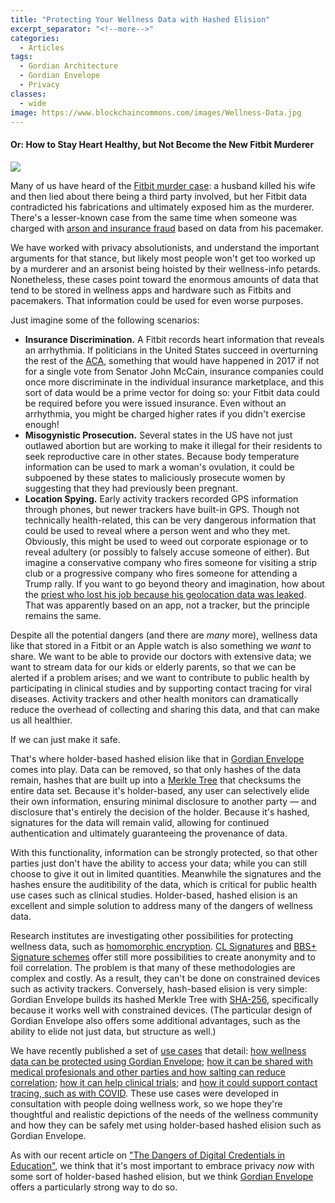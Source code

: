 ```yaml
---
title: "Protecting Your Wellness Data with Hashed Elision"
excerpt_separator: "<!--more-->"
categories:
  - Articles
tags:
  - Gordian Architecture
  - Gordian Envelope
  - Privacy
classes:
  - wide
image: https://www.blockchaincommons.com/images/Wellness-Data.jpg
---
```


#### Or: How to Stay Heart Healthy, but Not Become the New Fitbit Murderer

![](https://www.blockchaincommons.com/images/Wellness-Data.jpg)

Many of us have heard of the [Fitbit murder case](https://www.cnn.com/2017/04/25/us/fitbit-womans-death-investigation-trnd/index.html): a husband killed his wife and then lied about there being a third party involved, but her Fitbit data contradicted his fabrications and ultimately exposed him as the murderer. There's a lesser-known case from the same time when someone was charged with [arson and insurance fraud](https://www.cnn.com/2017/02/08/us/pacemaker-arson---trnd/) based on data from his pacemaker.

We have worked with privacy absolutionists, and understand the important arguments for that stance, but likely most people won't get too worked up by a murderer and an arsonist being hoisted by their wellness-info petards. Nonetheless, these cases point toward the enormous amounts of data that tend to be stored in wellness apps and hardware such as Fitbits and pacemakers. That information could be used for even worse purposes. 

Just imagine some of the following scenarios:

* **Insurance Discrimination.** A Fitbit records heart information that reveals an arrhythmia. If politicians in the United States succeed in overturning the rest of the [ACA](https://en.wikipedia.org/wiki/Affordable_Care_Act), something that would have happened in 2017 if not for a single vote from Senator John McCain, insurance companies could once more discriminate in the individual insurance marketplace, and this sort of data would be a prime vector for doing so: your Fitbit data could be required before you were issued insurance. Even without an arrhythmia, you might be charged higher rates if you didn't exercise enough!
* **Misogynistic Prosecution.** Several states in the US have not just outlawed abortion but are working to make it illegal for their residents to seek reproductive care in other states. Because body temperature information can be used to mark a woman's ovulation, it could be subpoened by these states to maliciously prosecute women by suggesting that they had previously been pregnant.
* **Location Spying.** Early activity trackers recorded GPS information through phones, but newer trackers have built-in GPS. Though not technically health-related, this can be very dangerous information that could be used to reveal where a person went and who they met. Obviously, this might be used to weed out corporate espionage or to reveal adultery (or possibly to falsely accuse someone of either). But imagine a conservative company who fires someone for visiting a strip club or a progressive company who fires someone for attending a Trump rally. If you want to go beyond theory and imagination, how about the [priest who lost his job because his geolocation data was leaked](https://nypost.com/2021/07/25/reporting-that-outed-catholic-priest-reveals-data-is-not-private/). That was apparently based on an app, not a tracker, but the principle remains the same.

Despite all the potential dangers (and there are _many_ more), wellness data like that stored in a Fitbit or an Apple watch is also something we _want_ to share. We want to be able to provide our doctors with extensive data; we want to stream data for our kids or elderly parents, so that we can be alerted if a problem arises; and we want to contribute to public health by participating in clinical studies and by supporting contact tracing for viral diseases. Activity trackers and other health monitors can dramatically reduce the overhead of collecting and sharing this data, and that can make us all healthier.

If we can just make it safe.

That's where holder-based hashed elision like that in [Gordian Envelope](https://www.blockchaincommons.com/introduction/Envelope-Intro/) comes into play. Data can be removed, so that only hashes of the data remain, hashes that are built up into a [Merkle Tree](https://en.wikipedia.org/wiki/Merkle_tree) that checksums the entire data set. Because it's holder-based, any user can selectively elide their own information, ensuring minimal disclosure to another party — and disclosure that's entirely the decision of the holder. Because it's hashed, signatures for the data will remain valid, allowing for continued authentication and ultimately guaranteeing the provenance of data.

With this functionality, information can be strongly protected, so that other parties just don't have the ability to access your data; while you can still choose to give it out in limited quantities. Meanwhile the signatures and the hashes ensure the auditibility of the data, which is critical for public health use cases such as clinical studies. Holder-based, hashed elision is an excellent and simple solution to address many of the dangers of wellness data.

Research institutes are investigating other possibilities for protecting wellness data, such as [homomorphic encryption](https://bmcmedethics.biomedcentral.com/articles/10.1186/s12910-022-00852-2). [CL Signatures](https://eprint.iacr.org/2001/019.pdf) and [BBS+ Signature schemes](https://identity.foundation/bbs-signature/draft-irtf-cfrg-bbs-signatures.html) offer still more possibilities to create anonymity and to foil correlation. The problem is that many of these methodologies are complex and costly. As a result, they can't be done on constrained devices such as activity trackers. Conversely, hash-based elision is very simple: Gordian Envelope builds its hashed Merkle Tree with [SHA-256](https://blockchaincommons.github.io/WIPs-IETF-draft-envelope/draft-mcnally-envelope.html#name-commitment-to-the-hash-algo), specifically because it works well with constrained devices. (The particular design of Gordian Envelope also offers some additional advantages, such as the ability to elide not just data, but structure as well.)

We have recently published a set of [use cases](https://github.com/BlockchainCommons/Gordian/blob/master/Envelope/Use-Cases/Wellness.md) that detail: [how wellness data can be protected using Gordian Envelope](https://github.com/BlockchainCommons/Gordian/blob/master/Envelope/Use-Cases/Wellness.md#part-one-personal-sensor-data); [how it can be shared with medical profesionals and other parties and how salting can reduce correlation](https://github.com/BlockchainCommons/Gordian/blob/master/Envelope/Use-Cases/Wellness.md#part-two-personal-shared-sensor-data); [how it can help clinical trials](https://github.com/BlockchainCommons/Gordian/blob/master/Envelope/Use-Cases/Wellness.md#part-three-clinically-shared-sensor-data); and [how it could support contact tracing, such as with COVID](https://github.com/BlockchainCommons/Gordian/blob/master/Envelope/Use-Cases/Wellness.md#part-four-the-covid-19-appendix). These use cases were developed in consultation with people doing wellness work, so we hope they're thoughtful and realistic depictions of the needs of the wellness community and how they can be safely met using holder-based hashed elision such as Gordian Envelope.

As with our recent article on ["The Dangers of Digital Credentials in Education"](https://www.blockchaincommons.com/articles/Dangerous-Educational-Credentials/), we think that it's most important to embrace privacy _now_ with some sort of holder-based hashed elision, but we think [Gordian Envelope](https://www.blockchaincommons.com/introduction/Envelope-Intro/) offers a particularly strong way to do so.
